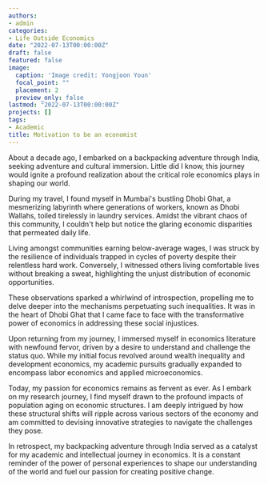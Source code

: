 ```yaml
---
authors:
- admin
categories:
- Life Outside Economics
date: "2022-07-13T00:00:00Z"
draft: false
featured: false
image:
  caption: 'Image credit: Yongjoon Youn'
  focal_point: ""
  placement: 2
  preview_only: false
lastmod: "2022-07-13T00:00:00Z"
projects: []
tags:
- Academic
title: Motivation to be an economist
---
```


About a decade ago, I embarked on a backpacking adventure through India, seeking adventure and cultural immersion. Little did I know, this journey would ignite a profound realization about the critical role economics plays in shaping our world.

During my travel, I found myself in Mumbai's bustling Dhobi Ghat, a mesmerizing labyrinth where generations of workers, known as Dhobi Wallahs, toiled tirelessly in laundry services. Amidst the vibrant chaos of this community, I couldn't help but notice the glaring economic disparities that permeated daily life.

Living amongst communities earning below-average wages, I was struck by the resilience of individuals trapped in cycles of poverty despite their relentless hard work. Conversely, I witnessed others living comfortable lives without breaking a sweat, highlighting the unjust distribution of economic opportunities.

These observations sparked a whirlwind of introspection, propelling me to delve deeper into the mechanisms perpetuating such inequalities. It was in the heart of Dhobi Ghat that I came face to face with the transformative power of economics in addressing these social injustices.

Upon returning from my journey, I immersed myself in economics literature with newfound fervor, driven by a desire to understand and challenge the status quo. While my initial focus revolved around wealth inequality and development economics, my academic pursuits gradually expanded to encompass labor economics and applied microeconomics.

Today, my passion for economics remains as fervent as ever. As I embark on my research journey, I find myself drawn to the profound impacts of population aging on economic structures. I am deeply intrigued by how these structural shifts will ripple across various sectors of the economy and am committed to devising innovative strategies to navigate the challenges they pose.

In retrospect, my backpacking adventure through India served as a catalyst for my academic and intellectual journey in economics. It is a constant reminder of the power of personal experiences to shape our understanding of the world and fuel our passion for creating positive change.


